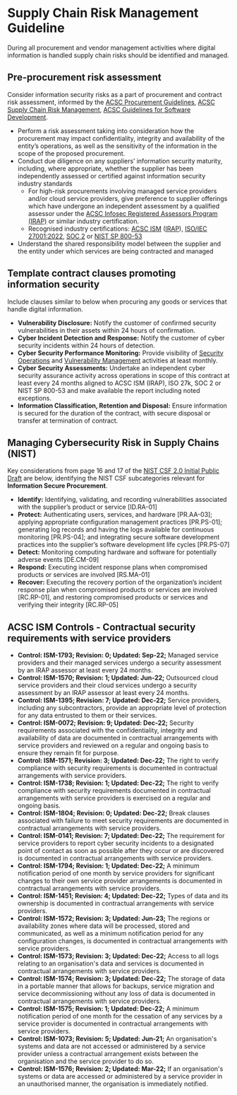 # Supply Chain Risk Management Guideline

During all procurement and vendor management activities where digital information is handled supply chain risks should be identified and managed.

## Pre-procurement risk assessment

Consider information security risks as a part of procurement and contract risk assessment, informed by the [ACSC Procurement Guidelines](https://www.cyber.gov.au/resources-business-and-government/essential-cyber-security/ism/cyber-security-guidelines/guidelines-procurement-and-outsourcing), [ACSC Supply Chain Risk Management](https://www.cyber.gov.au/resources-business-and-government/maintaining-devices-and-systems/outsourcing-and-procurement/cyber-supply-chains/cyber-supply-chain-risk-management), [ACSC Guidelines for Software Development](https://www.cyber.gov.au/resources-business-and-government/essential-cyber-security/ism/cyber-security-guidelines/guidelines-software-development).

- Perform a risk assessment taking into consideration how the procurement may impact confidentiality, integrity and availability of the entity’s operations, as well as the sensitivity of the information in the scope of the proposed procurement.
- Conduct due diligence on any suppliers’ information security maturity, including, where appropriate, whether the supplier has been independently assessed or certified against information security industry standards
    - For high-risk procurements involving managed service providers and/or cloud service providers, give preference to supplier offerings which have undergone an independent assessment by a qualified assessor under the [ACSC Infosec Registered Assessors Program (IRAP)](https://www.cyber.gov.au/resources-business-and-government/assessment-and-evaluation-programs/infosec-registered-assessors-program) or similar industry certification.
    - Recognised industry certifications: [ACSC ISM](https://www.cyber.gov.au/resources-business-and-government/essential-cyber-security/ism) ([IRAP](https://www.cyber.gov.au/resources-business-and-government/assessment-and-evaluation-programs/infosec-registered-assessors-program)), [ISO/IEC 27001:2022](https://www.iso.org/standard/27001), [SOC 2](https://www.aicpa-cima.com/topic/audit-assurance/audit-and-assurance-greater-than-soc-2) or [NIST SP 800-53](https://csrc.nist.gov/pubs/sp/800/53/r5/upd1/final)
- Understand the shared responsibility model between the supplier and the entity under which services are being contracted and managed

## Template contract clauses promoting information security

Include clauses similar to below when procuring any goods or services that handle digital information.

- **Vulnerability Disclosure:** Notify the customer of confirmed security vulnerabilities in their assets within 24 hours of confirmation.
- **Cyber Incident Detection and Response:** Notify the customer of cyber security incidents within 24 hours of detection.
- **Cyber Security Performance Monitoring:** Provide visibility of [Security Operations](../baselines/security-operations.md) and [Vulnerability Management](../baselines/vulnerability-management.md) activities at least monthly.
- **Cyber Security Assessments:** Undertake an independent cyber security assurance activity across operations in scope of this contract at least every 24 months aligned to ACSC ISM (IRAP), ISO 27k, SOC 2 or NIST SP 800-53 and make available the report including noted exceptions.
- **Information Classification, Retention and Disposal:** Ensure information is secured for the duration of the contract, with secure disposal or transfer at termination of contract.

## Managing Cybersecurity Risk in Supply Chains (NIST)

Key considerations from page 16 and 17 of the [NIST CSF 2.0 Initial Public Draft](https://nvlpubs.nist.gov/nistpubs/CSWP/NIST.CSWP.29.ipd.pdf) are below, identifying the NIST CSF subcategories relevant for **Information Secure Procurement**.

- **Identify:** Identifying, validating, and recording vulnerabilities associated with the supplier’s product or service [ID.RA-01]
- **Protect:** Authenticating users, services, and hardware [PR.AA-03]; applying appropriate configuration management practices [PR.PS-01]; generating log records and having the logs available for continuous monitoring [PR.PS-04]; and integrating secure software development practices into the supplier’s software development life cycles [PR.PS-07]
- **Detect:** Monitoring computing hardware and software for potentially adverse events [DE.CM-09]
- **Respond:** Executing incident response plans when compromised products or services are involved [RS.MA-01]
- **Recover:** Executing the recovery portion of the organization’s incident response plan when compromised products or services are involved [RC.RP-01], and restoring compromised products or services and verifying their integrity [RC.RP-05]

## ACSC ISM Controls - Contractual security requirements with service providers

- **Control: ISM-1793; Revision: 0; Updated: Sep-22;** Managed service providers and their managed services undergo a security assessment by an IRAP assessor at least every 24 months.
- **Control: ISM-1570; Revision: 1; Updated: Jun-22;** Outsourced cloud service providers and their cloud services undergo a security assessment by an IRAP assessor at least every 24 months.
- **Control: ISM-1395; Revision: 7; Updated: Dec-22;** Service providers, including any subcontractors, provide an appropriate level of protection for any data entrusted to them or their services.
- **Control: ISM-0072; Revision: 9; Updated: Dec-22;** Security requirements associated with the confidentiality, integrity and availability of data are documented in contractual arrangements with service providers and reviewed on a regular and ongoing basis to ensure they remain fit for purpose.
- **Control: ISM-1571; Revision: 3; Updated: Dec-22;** The right to verify compliance with security requirements is documented in contractual arrangements with service providers.
- **Control: ISM-1738; Revision: 1; Updated: Dec-22;** The right to verify compliance with security requirements documented in contractual arrangements with service providers is exercised on a regular and ongoing basis.
- **Control: ISM-1804; Revision: 0; Updated: Dec-22;** Break clauses associated with failure to meet security requirements are documented in contractual arrangements with service providers.
- **Control: ISM-0141; Revision: 7; Updated: Dec-22;** The requirement for service providers to report cyber security incidents to a designated point of contact as soon as possible after they occur or are discovered is documented in contractual arrangements with service providers.
- **Control: ISM-1794; Revision: 1; Updated: Dec-22;** A minimum notification period of one month by service providers for significant changes to their own service provider arrangements is documented in contractual arrangements with service providers.
- **Control: ISM-1451; Revision: 4; Updated: Dec-22;** Types of data and its ownership is documented in contractual arrangements with service providers.
- **Control: ISM-1572; Revision: 3; Updated: Jun-23;** The regions or availability zones where data will be processed, stored and communicated, as well as a minimum notification period for any configuration changes, is documented in contractual arrangements with service providers.
- **Control: ISM-1573; Revision: 3; Updated: Dec-22;** Access to all logs relating to an organisation's data and services is documented in contractual arrangements with service providers.
- **Control: ISM-1574; Revision: 3; Updated: Dec-22;** The storage of data in a portable manner that allows for backups, service migration and service decommissioning without any loss of data is documented in contractual arrangements with service providers.
- **Control: ISM-1575; Revision: 1; Updated: Dec-22;** A minimum notification period of one month for the cessation of any services by a service provider is documented in contractual arrangements with service providers.
- **Control: ISM-1073; Revision: 5; Updated: Jun-21;** An organisation's systems and data are not accessed or administered by a service provider unless a contractual arrangement exists between the organisation and the service provider to do so.
- **Control: ISM-1576; Revision: 2; Updated: Mar-22;** If an organisation's systems or data are accessed or administered by a service provider in an unauthorised manner, the organisation is immediately notified.
